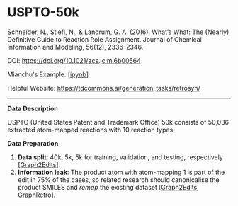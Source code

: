 # USPTO-50k 

Schneider, N., Stiefl, N., & Landrum, G. A. (2016). What’s What: The (Nearly) Definitive Guide to Reaction Role Assignment. Journal of Chemical Information and Modeling, 56(12), 2336–2346.

DOI: https://doi.org/10.1021/acs.jcim.6b00564

Mianchu's Example: [[ipynb](../Code/Examples/USPTO_50k_example.ipynb)]

Helpful Website: https://tdcommons.ai/generation_tasks/retrosyn/


---

**Data Description**

USPTO (United States Patent and Trademark Office) 50k consists of 50,036 extracted atom-mapped reactions with 10 reaction types.

**Data Preparation**

1. **Data split**: 40k, 5k, 5k for training, validation, and testing, respectively [[Graph2Edits](../Literature/Graph2Edits.markdown)].
2. **Information leak**: The product atom with atom-mapping 1 is part of the edit in 75% of the cases, 
so related research should canonicalise the product SMILES and *remap* the existing dataset 
[[Graph2Edits](../Literature/Graph2Edits.markdown), [GraphRetro](../Literature/GraphRetro.markdown)].